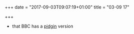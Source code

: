 +++
date = "2017-09-03T09:07:19+01:00"
title = "03-09 17"

+++

* that BBC has a [pidgin](https://www.bbc.com/pidgin) version
